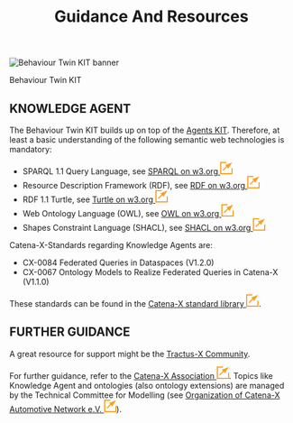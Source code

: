 ﻿---
id: guidance-and-resources
title: Guidance And Resources
description: Behaviour Twin KIT
---

<div style={{display:'block'}}>
  <div style={{display:'inline-block', verticalAlign:'top'}}>

![Behaviour Twin KIT banner](@site/static/img/kits/behavior-twin/behavior-twin-kit-logo.drawio.svg)

  </div>
  <div style={{display:'inline-block', fontSize:17, color:'rgb(255,166,1)', marginLeft:7, verticalAlign:'top', paddingTop:6}}>
Behaviour Twin KIT
  </div>
</div>

## KNOWLEDGE AGENT

The Behaviour Twin KIT builds up on top of the [Agents KIT](../../knowledge-agents/adoption-view/intro). Therefore, at least a basic understanding of the following semantic web technologies is mandatory:

- SPARQL 1.1 Query Language, see [SPARQL on w3.org ![(external link)](/icons/external-link.svg)](https://www.w3.org/TR/sparql11-query/)
- Resource Description Framework (RDF), see [RDF on w3.org ![(external link)](/icons/external-link.svg)](https://www.w3.org/RDF/)
- RDF 1.1 Turtle, see [Turtle on w3.org ![(external link)](/icons/external-link.svg)](https://www.w3.org/TR/turtle/)
- Web Ontology Language (OWL), see [OWL on w3.org ![(external link)](/icons/external-link.svg)](https://www.w3.org/OWL/)
- Shapes Constraint Language (SHACL), see [SHACL on w3.org ![(external link)](/icons/external-link.svg)](https://www.w3.org/TR/shacl/)

Catena-X-Standards regarding Knowledge Agents are:

- CX-0084 Federated Queries in Dataspaces (V1.2.0)
- CX-0067 Ontology Models to Realize Federated Queries in Catena-X (V1.1.0)

These standards can be found in the [Catena-X standard library ![(external link)](/icons/external-link.svg)](https://catena-x.net/de/standard-library/).

## FURTHER GUIDANCE

A great resource for support might be the [Tractus-X Community](/community/intro).

For further guidance, refer to the [Catena-X Association ![(external link)](/icons/external-link.svg)](https://catena-x.net/). Topics like Knowledge Agent and ontologies (also ontology extensions) are managed by the Technical Committee for Modelling (see [Organization of Catena-X Automotive Network e.V. ![(external link)](/icons/external-link.svg)](https://catena-x.net/en/about-us/the-association/organization-of-the-association)).
